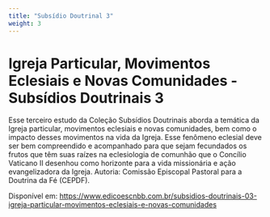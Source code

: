 ```yaml
---
title: "Subsídio Doutrinal 3"
weight: 3
---
```


# Igreja Particular, Movimentos Eclesiais e Novas Comunidades - Subsídios Doutrinais 3

Esse terceiro estudo da Coleção Subsídios Doutrinais aborda a temática da Igreja particular, movimentos eclesiais e novas comunidades, bem como o impacto desses movimentos na vida da Igreja. Esse fenômeno eclesial deve ser bem compreendido e acompanhado para que sejam fecundados os frutos que têm suas raízes na eclesiologia de comunhão que o Concílio Vaticano II desenhou como horizonte para a vida missionária e ação evangelizadora da Igreja. Autoria: Comissão Episcopal Pastoral para a Doutrina da Fé (CEPDF).

Disponível em: https://www.edicoescnbb.com.br/subsidios-doutrinais-03-igreja-particular-movimentos-eclesiais-e-novas-comunidades
